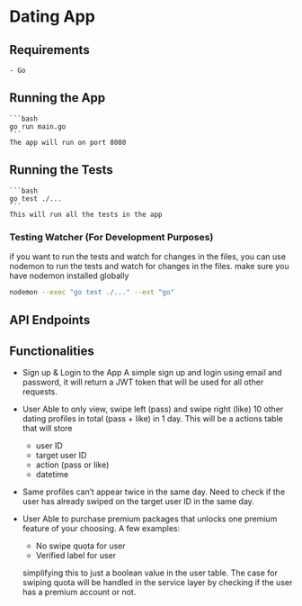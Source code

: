 # Dating App

## Requirements
    - Go 

## Running the App
    
    ```bash
    go run main.go
    ```
    The app will run on port 8080

## Running the Tests

    ```bash
    go test ./...
    ```
    This will run all the tests in the app

### Testing Watcher (For Development Purposes)

if you want to run the tests and watch for changes in the files, 
you can use nodemon to run the tests and watch for changes in the files.
make sure you have nodemon installed globally

```bash
nodemon --exec "go test ./..." --ext "go"
```

## API Endpoints
    



## Functionalities

- Sign up & Login to the App 
    A simple sign up and login using email and password, it will return a JWT token that will be used for all other requests.

- User Able to only view, swipe left (pass) and swipe right (like) 10 other dating profiles in total (pass + like) in 1 day.
    This will be a actions table that will store 
    - user ID
    - target user ID
    - action (pass or like)
    - datetime
- Same profiles can’t appear twice in the same day.
    Need to check if the user has already swiped on the target user ID in the same day. 


- User Able to purchase premium packages that unlocks one premium feature of your choosing. A few examples:
    - No swipe quota for user
    - Verified label for user

    simplifying this to just a boolean value in the user table.
    The case for swiping quota will be handled in the service layer by checking if the user has a premium account or not.



